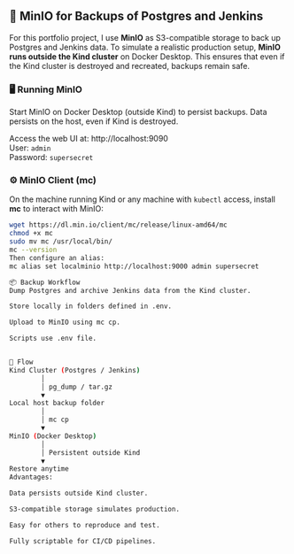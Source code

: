 ## 💾 MinIO for Backups of Postgres and Jenkins

For this portfolio project, I use **MinIO** as S3-compatible storage to back up Postgres and Jenkins data. To simulate a realistic production setup, **MinIO runs outside the Kind cluster** on Docker Desktop. This ensures that even if the Kind cluster is destroyed and recreated, backups remain safe.

### 🖥️ Running MinIO

Start MinIO on Docker Desktop (outside Kind) to persist backups. Data persists on the host, even if Kind is destroyed.

Access the web UI at: http://localhost:9090  
User: `admin`  
Password: `supersecret`

### ⚙️ MinIO Client (mc)

On the machine running Kind or any machine with `kubectl` access, install **mc** to interact with MinIO:

```bash
wget https://dl.min.io/client/mc/release/linux-amd64/mc
chmod +x mc
sudo mv mc /usr/local/bin/
mc --version
Then configure an alias:
mc alias set localminio http://localhost:9000 admin supersecret

📦 Backup Workflow
Dump Postgres and archive Jenkins data from the Kind cluster.

Store locally in folders defined in .env.

Upload to MinIO using mc cp.

Scripts use .env file.


🔁 Flow
Kind Cluster (Postgres / Jenkins)
        │
        │ pg_dump / tar.gz
        ▼
Local host backup folder
        │
        │ mc cp
        ▼
MinIO (Docker Desktop)
        │
        │ Persistent outside Kind
        ▼
Restore anytime
Advantages:

Data persists outside Kind cluster.

S3-compatible storage simulates production.

Easy for others to reproduce and test.

Fully scriptable for CI/CD pipelines.